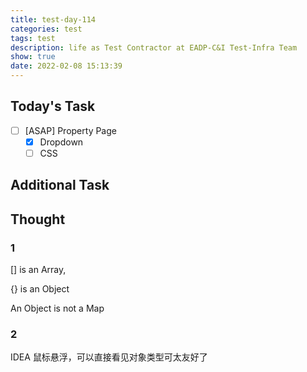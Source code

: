 ```yaml
---
title: test-day-114
categories: test
tags: test
description: life as Test Contractor at EADP-C&I Test-Infra Team
show: true
date: 2022-02-08 15:13:39
---
```

## Today's Task
- [ ] [ASAP] Property Page
    - [x] Dropdown
    - [ ] CSS

## Additional Task 

## Thought

### 1

[] is an Array,

{} is an Object

An Object is not a Map

### 2

IDEA 鼠标悬浮，可以直接看见对象类型可太友好了